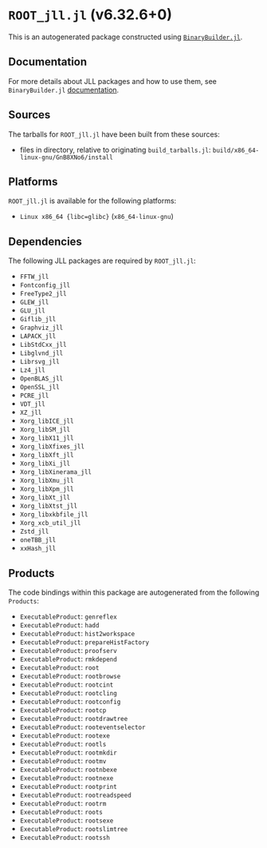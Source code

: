 # `ROOT_jll.jl` (v6.32.6+0)

This is an autogenerated package constructed using [`BinaryBuilder.jl`](https://github.com/JuliaPackaging/BinaryBuilder.jl).

## Documentation

For more details about JLL packages and how to use them, see `BinaryBuilder.jl` [documentation](https://docs.binarybuilder.org/stable/jll/).

## Sources

The tarballs for `ROOT_jll.jl` have been built from these sources:

* files in directory, relative to originating `build_tarballs.jl`: `build/x86_64-linux-gnu/GnB8XNo6/install`

## Platforms

`ROOT_jll.jl` is available for the following platforms:

* `Linux x86_64 {libc=glibc}` (`x86_64-linux-gnu`)

## Dependencies

The following JLL packages are required by `ROOT_jll.jl`:

* `FFTW_jll`
* `Fontconfig_jll`
* `FreeType2_jll`
* `GLEW_jll`
* `GLU_jll`
* `Giflib_jll`
* `Graphviz_jll`
* `LAPACK_jll`
* `LibStdCxx_jll`
* `Libglvnd_jll`
* `Librsvg_jll`
* `Lz4_jll`
* `OpenBLAS_jll`
* `OpenSSL_jll`
* `PCRE_jll`
* `VDT_jll`
* `XZ_jll`
* `Xorg_libICE_jll`
* `Xorg_libSM_jll`
* `Xorg_libX11_jll`
* `Xorg_libXfixes_jll`
* `Xorg_libXft_jll`
* `Xorg_libXi_jll`
* `Xorg_libXinerama_jll`
* `Xorg_libXmu_jll`
* `Xorg_libXpm_jll`
* `Xorg_libXt_jll`
* `Xorg_libXtst_jll`
* `Xorg_libxkbfile_jll`
* `Xorg_xcb_util_jll`
* `Zstd_jll`
* `oneTBB_jll`
* `xxHash_jll`

## Products

The code bindings within this package are autogenerated from the following `Products`:

* `ExecutableProduct`: `genreflex`
* `ExecutableProduct`: `hadd`
* `ExecutableProduct`: `hist2workspace`
* `ExecutableProduct`: `prepareHistFactory`
* `ExecutableProduct`: `proofserv`
* `ExecutableProduct`: `rmkdepend`
* `ExecutableProduct`: `root`
* `ExecutableProduct`: `rootbrowse`
* `ExecutableProduct`: `rootcint`
* `ExecutableProduct`: `rootcling`
* `ExecutableProduct`: `rootconfig`
* `ExecutableProduct`: `rootcp`
* `ExecutableProduct`: `rootdrawtree`
* `ExecutableProduct`: `rooteventselector`
* `ExecutableProduct`: `rootexe`
* `ExecutableProduct`: `rootls`
* `ExecutableProduct`: `rootmkdir`
* `ExecutableProduct`: `rootmv`
* `ExecutableProduct`: `rootnbexe`
* `ExecutableProduct`: `rootnexe`
* `ExecutableProduct`: `rootprint`
* `ExecutableProduct`: `rootreadspeed`
* `ExecutableProduct`: `rootrm`
* `ExecutableProduct`: `roots`
* `ExecutableProduct`: `rootsexe`
* `ExecutableProduct`: `rootslimtree`
* `ExecutableProduct`: `rootssh`

